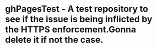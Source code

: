 # ghPagesTest - A test repository to see if the issue is being inflicted by the HTTPS enforcement.Gonna delete it if not the case.

